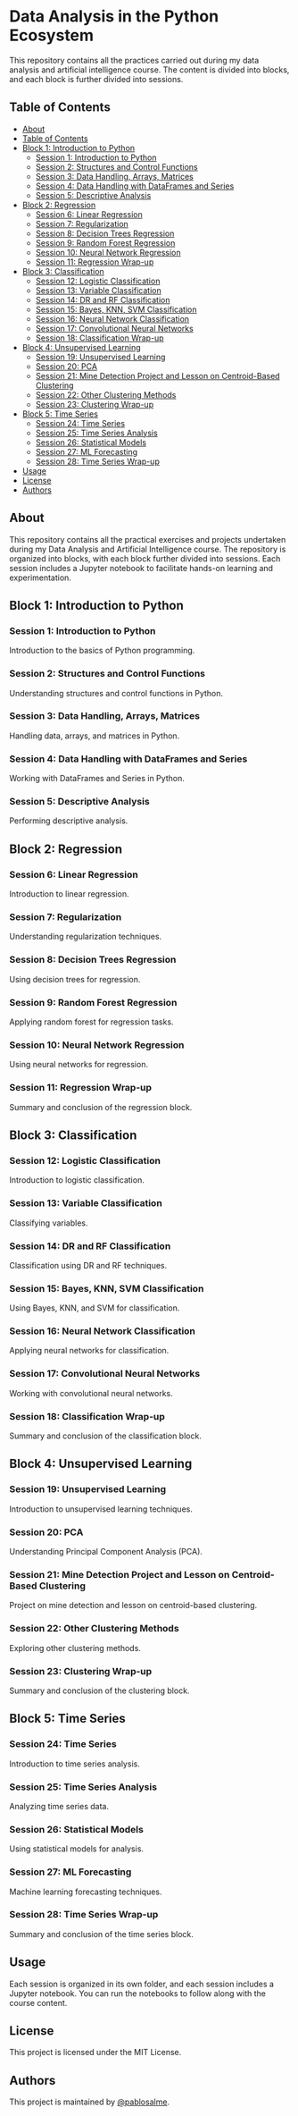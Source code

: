 # Data Analysis in the Python Ecosystem

This repository contains all the practices carried out during my data analysis and artificial intelligence course. The content is divided into blocks, and each block is further divided into sessions.

## Table of Contents

- [About](#about)
- [Table of Contents](#table-of-contents)
- [Block 1: Introduction to Python](#block-1-introduction-to-python)
  - [Session 1: Introduction to Python](#session-1-introduction-to-python)
  - [Session 2: Structures and Control Functions](#session-2-structures-and-control-functions)
  - [Session 3: Data Handling, Arrays, Matrices](#session-3-data-handling-arrays-matrices)
  - [Session 4: Data Handling with DataFrames and Series](#session-4-data-handling-with-dataframes-and-series)
  - [Session 5: Descriptive Analysis](#session-5-descriptive-analysis)
- [Block 2: Regression](#block-2-regression)
  - [Session 6: Linear Regression](#session-6-linear-regression)
  - [Session 7: Regularization](#session-7-regularization)
  - [Session 8: Decision Trees Regression](#session-8-decision-trees-regression)
  - [Session 9: Random Forest Regression](#session-9-random-forest-regression)
  - [Session 10: Neural Network Regression](#session-10-neural-network-regression)
  - [Session 11: Regression Wrap-up](#session-11-regression-wrap-up)
- [Block 3: Classification](#block-3-classification)
  - [Session 12: Logistic Classification](#session-12-logistic-classification)
  - [Session 13: Variable Classification](#session-13-variable-classification)
  - [Session 14: DR and RF Classification](#session-14-dr-and-rf-classification)
  - [Session 15: Bayes, KNN, SVM Classification](#session-15-bayes-knn-svm-classification)
  - [Session 16: Neural Network Classification](#session-16-neural-network-classification)
  - [Session 17: Convolutional Neural Networks](#session-17-convolutional-neural-networks)
  - [Session 18: Classification Wrap-up](#session-18-classification-wrap-up)
- [Block 4: Unsupervised Learning](#block-4-unsupervised-learning)
  - [Session 19: Unsupervised Learning](#session-19-unsupervised-learning)
  - [Session 20: PCA](#session-20-pca)
  - [Session 21: Mine Detection Project and Lesson on Centroid-Based Clustering](#session-21-mine-detection-project-and-lesson-on-centroid-based-clustering)
  - [Session 22: Other Clustering Methods](#session-22-other-clustering-methods)
  - [Session 23: Clustering Wrap-up](#session-23-clustering-wrap-up)
- [Block 5: Time Series](#block-5-time-series)
  - [Session 24: Time Series](#session-24-time-series)
  - [Session 25: Time Series Analysis](#session-25-time-series-analysis)
  - [Session 26: Statistical Models](#session-26-statistical-models)
  - [Session 27: ML Forecasting](#session-27-ml-forecasting)
  - [Session 28: Time Series Wrap-up](#session-28-time-series-wrap-up)
- [Usage](#usage)
- [License](#license)
- [Authors](#authors)

## About

This repository contains all the practical exercises and projects undertaken during my Data Analysis and Artificial Intelligence course. The repository is organized into blocks, with each block further divided into sessions. Each session includes a Jupyter notebook to facilitate hands-on learning and experimentation.

## Block 1: Introduction to Python

### Session 1: Introduction to Python

Introduction to the basics of Python programming.

### Session 2: Structures and Control Functions

Understanding structures and control functions in Python.

### Session 3: Data Handling, Arrays, Matrices

Handling data, arrays, and matrices in Python.

### Session 4: Data Handling with DataFrames and Series

Working with DataFrames and Series in Python.

### Session 5: Descriptive Analysis

Performing descriptive analysis.

## Block 2: Regression

### Session 6: Linear Regression

Introduction to linear regression.

### Session 7: Regularization

Understanding regularization techniques.

### Session 8: Decision Trees Regression

Using decision trees for regression.

### Session 9: Random Forest Regression

Applying random forest for regression tasks.

### Session 10: Neural Network Regression

Using neural networks for regression.

### Session 11: Regression Wrap-up

Summary and conclusion of the regression block.

## Block 3: Classification

### Session 12: Logistic Classification

Introduction to logistic classification.

### Session 13: Variable Classification

Classifying variables.

### Session 14: DR and RF Classification

Classification using DR and RF techniques.

### Session 15: Bayes, KNN, SVM Classification

Using Bayes, KNN, and SVM for classification.

### Session 16: Neural Network Classification

Applying neural networks for classification.

### Session 17: Convolutional Neural Networks

Working with convolutional neural networks.

### Session 18: Classification Wrap-up

Summary and conclusion of the classification block.

## Block 4: Unsupervised Learning

### Session 19: Unsupervised Learning

Introduction to unsupervised learning techniques.

### Session 20: PCA

Understanding Principal Component Analysis (PCA).

### Session 21: Mine Detection Project and Lesson on Centroid-Based Clustering

Project on mine detection and lesson on centroid-based clustering.

### Session 22: Other Clustering Methods

Exploring other clustering methods.

### Session 23: Clustering Wrap-up

Summary and conclusion of the clustering block.

## Block 5: Time Series

### Session 24: Time Series

Introduction to time series analysis.

### Session 25: Time Series Analysis

Analyzing time series data.

### Session 26: Statistical Models

Using statistical models for analysis.

### Session 27: ML Forecasting

Machine learning forecasting techniques.

### Session 28: Time Series Wrap-up

Summary and conclusion of the time series block.

## Usage

Each session is organized in its own folder, and each session includes a Jupyter notebook. You can run the notebooks to follow along with the course content.

## License

This project is licensed under the MIT License.

## Authors

This project is maintained by [@pablosalme](https://github.com/pablosalme).
